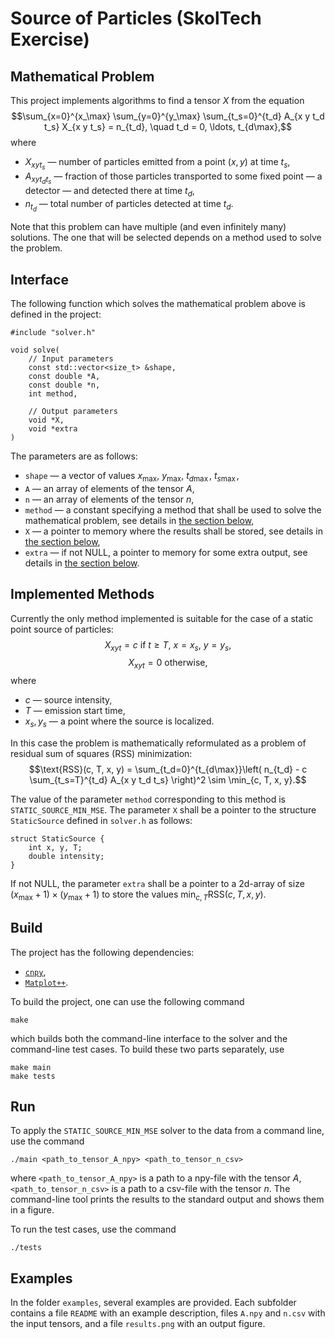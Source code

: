 # Source of Particles (SkolTech Exercise)

## Mathematical Problem

This project implements algorithms to find a tensor $` X `$ from the equation
$$\sum_{x=0}^{x_\max} \sum_{y=0}^{y_\max} \sum_{t_s=0}^{t_d} A_{x y t_d t_s} X_{x y t_s} = n_{t_d}, \quad t_d = 0, \ldots, t_{d\max},$$
where

* $` X_{x y t_s} `$ &mdash; number of particles emitted from a point $` (x, y) `$ at time $` t_s `$,
* $` A_{x y t_d t_s} `$ &mdash; fraction of those particles transported to some fixed point &mdash; a detector &mdash; and detected there at time $` t_d `$,
* $` n_{t_d} `$ &mdash; total number of particles detected at time $` t_d `$.

Note that this problem can have multiple (and even infinitely many) solutions. The one that will be selected depends on a method used to solve the problem.

## Interface

The following function which solves the mathematical problem above is defined in the project:

    #include "solver.h"
    
    void solve(
        // Input parameters
        const std::vector<size_t> &shape,
        const double *A,
        const double *n,
        int method,
        
        // Output parameters
        void *X,
        void *extra
    )

The parameters are as follows:

* `shape` &mdash; a vector of values $` x_\max `$, $` y_\max `$, $` t_{d\max} `$, $` t_{s\max} `$,
* `A` &mdash; an array of elements of the tensor $` A `$,
* `n` &mdash; an array of elements of the tensor $` n `$,
* `method` &mdash; a constant specifying a method that shall be used to solve the mathematical problem, see details in [the section below](#implemented-methods),
* `X` &mdash; a pointer to memory where the results shall be stored, see details in [the section below](#implemented-methods),
* `extra` &mdash; if not NULL, a pointer to memory for some extra output, see details in [the section below](#implemented-methods).

## Implemented Methods

Currently the only method implemented is suitable for the case of a static point source of particles:
$$X_{xyt} = c \text{ if } t \geq T,\ x= x_s,\ y= y_s,$$
$$X_{xyt} = 0 \text{ otherwise},$$
where

* $` c `$ &mdash; source intensity,
* $` T `$ &mdash; emission start time,
* $` x_s, y_s `$ &mdash; a point where the source is localized.

In this case the problem is mathematically reformulated as a problem of residual sum of squares (RSS) minimization:
$$\text{RSS}(c, T, x, y) = \sum_{t_d=0}^{t_{d\max}}\left( n_{t_d} - c \sum_{t_s=T}^{t_d} A_{x y t_d t_s} \right)^2 \sim \min_{c, T, x, y}.$$

The value of the parameter `method` corresponding to this method is `STATIC_SOURCE_MIN_MSE`. The parameter `X` shall be a pointer to the structure `StaticSource` defined in `solver.h` as follows:

    struct StaticSource {
        int x, y, T;
        double intensity;
    }

If not NULL, the parameter `extra` shall be a pointer to a 2d-array of size $` (x_\max + 1) \times (y_\max + 1) `$ to store the values $` \min_{c, T}\text{RSS}(c, T, x, y) `$.

## Build

The project has the following dependencies:

* [`cnpy`](https://github.com/rogersce/cnpy),
* [`Matplot++`](https://github.com/alandefreitas/matplotplusplus).

To build the project, one can use the following command

    make

which builds both the command-line interface to the solver and the command-line test cases. To build these two parts separately, use

    make main
    make tests

## Run

To apply the `STATIC_SOURCE_MIN_MSE` solver to the data from a command line, use the command

    ./main <path_to_tensor_A_npy> <path_to_tensor_n_csv>

where `<path_to_tensor_A_npy>` is a path to a npy-file with the tensor $` A `$, `<path_to_tensor_n_csv>` is a path to a csv-file with the tensor $` n `$. The command-line tool prints the results to the standard output and shows them in a figure.

To run the test cases, use the command

    ./tests

## Examples

In the folder `examples`, several examples are provided. Each subfolder contains a file `README` with an example description, files `A.npy` and `n.csv` with the input tensors, and a file `results.png` with an output figure.
